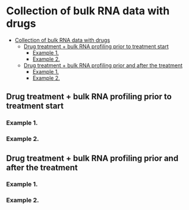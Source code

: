 # Collection of bulk RNA data with drugs

<!--ts-->
* [Collection of bulk RNA data with drugs](#collection-of-bulk-rna-data-with-drugs)
   * [Drug treatment + bulk RNA profiling prior to treatment start](#drug-treatment--bulk-rna-profiling-prior-to-treatment-start)
      * [Example 1.](#example-1)
      * [Example 2.](#example-2)
   * [Drug treatment + bulk RNA profiling prior and after the treatment](#drug-treatment--bulk-rna-profiling-prior-and-after-the-treatment)
      * [Example 1.](#example-1-1)
      * [Example 2.](#example-2-1)

<!-- Created by https://github.com/ekalinin/github-markdown-toc -->
<!-- Added by: tyck, at: Thu Jun  6 13:37:36 EDT 2024 -->

<!--te-->

## Drug treatment + bulk RNA profiling prior to treatment start

### Example 1.

### Example 2.

## Drug treatment + bulk RNA profiling prior and after the treatment

### Example 1.

### Example 2.
